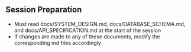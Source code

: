 ## Session Preparation
- Must read docs/SYSTEM_DESIGN.md, docs/DATABASE_SCHEMA.md, and docs/API_SPECIFICATION.md at the start of the session
- If changes are made to any of these documents, modify the corresponding md files accordingly